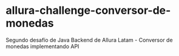 # allura-challenge-conversor-de-monedas
Segundo desafío de Java Backend de Allura Latam - Conversor de monedas implementando API
